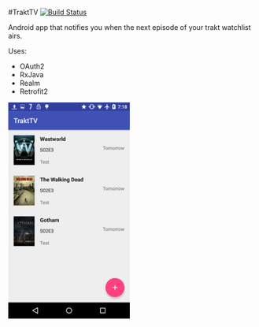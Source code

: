 #TraktTV
[![Build Status](https://travis-ci.org/pixis/TraktTV.svg?branch=master)](https://travis-ci.org/pixis/TraktTV)

Android app that notifies you when the next episode of your trakt watchlist airs.

Uses:
- OAuth2
- RxJava
- Realm
- Retrofit2



<img src="screenshots/main_screen.png" width="49%" />

<!--
200x285 poster size
## Screenshots
<img src="screenshots/screenshot1.png" width="49%" />
<img src="screenshots/screenshot2.png" width="49%" />
-->
